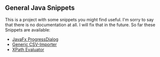 ## General Java Snippets

This is a project with some snippets you might find useful.
I'm sorry to say that there is no documentation at all. I will fix that in the future. 
So far these Snippets are available:

* [JavaFx ProgressDialog](https://github.com/desertfox94/de.desertfox.snippets/tree/master/java/src/main/java/de/desertfox/snippets/javafx)
* [Generic CSV-Importer](https://github.com/desertfox94/de.desertfox.snippets/tree/master/java/src/main/java/de/desertfox/snippets/csv)
* [XPath Evaluator](https://github.com/desertfox94/de.desertfox.snippets/tree/master/java/src/main/java/de/desertfox/snippets/xml)

